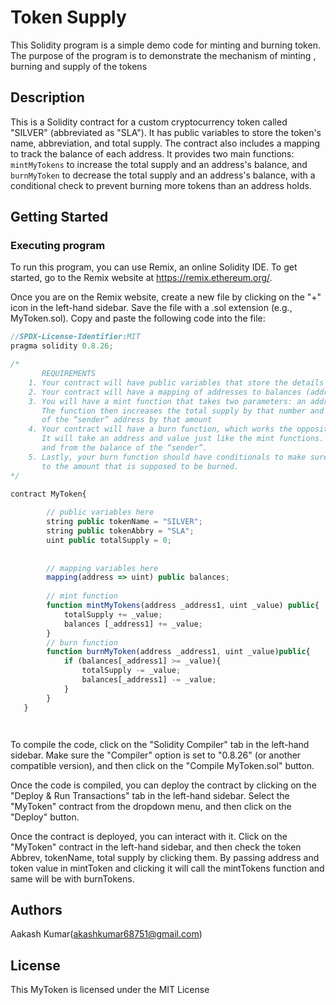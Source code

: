 # Token Supply

This Solidity program is a simple demo code for minting and burning token. The purpose of the program is to demonstrate the mechanism of minting , burning and supply of the tokens

## Description
This is a Solidity contract for a custom cryptocurrency token called "SILVER" (abbreviated as "SLA"). It has public variables to store the token's name, abbreviation, and total supply. The contract also includes a mapping to track the balance of each address. It provides two main functions: `mintMyTokens` to increase the total supply and an address's balance, and `burnMyToken` to decrease the total supply and an address's balance, with a conditional check to prevent burning more tokens than an address holds.
## Getting Started

### Executing program

To run this program, you can use Remix, an online Solidity IDE. To get started, go to the Remix website at https://remix.ethereum.org/.

Once you are on the Remix website, create a new file by clicking on the "+" icon in the left-hand sidebar. Save the file with a .sol extension (e.g., MyToken.sol). Copy and paste the following code into the file:

```javascript
//SPDX-License-Identifier:MIT
pragma solidity 0.8.26;

/*
       REQUIREMENTS
    1. Your contract will have public variables that store the details about your coin (Token Name, Token Abbrv., Total Supply)
    2. Your contract will have a mapping of addresses to balances (address => uint)
    3. You will have a mint function that takes two parameters: an address and a value. 
       The function then increases the total supply by that number and increases the balance 
       of the “sender” address by that amount
    4. Your contract will have a burn function, which works the opposite of the mint function, as it will destroy tokens. 
       It will take an address and value just like the mint functions. It will then deduct the value from the total supply 
       and from the balance of the “sender”.
    5. Lastly, your burn function should have conditionals to make sure the balance of "sender" is greater than or equal 
       to the amount that is supposed to be burned.
*/

contract MyToken{
        
        // public variables here
        string public tokenName = "SILVER";
        string public tokenAbbry = "SLA";
        uint public totalSupply = 0;
    
        
        // mapping variables here
        mapping(address => uint) public balances;
        
        // mint function 
        function mintMyTokens(address _address1, uint _value) public{
            totalSupply += _value;
            balances [_address1] += _value;
        }
        // burn function
        function burnMyToken(address _address1, uint _value)public{
            if (balances[_address1] >= _value){
                totalSupply -= _value;
                balances[_address1] -= _value;
            }
        }
   }




```
To compile the code, click on the "Solidity Compiler" tab in the left-hand sidebar. Make sure the "Compiler" option is set to "0.8.26" (or another compatible version), and then click on the "Compile MyToken.sol" button.

Once the code is compiled, you can deploy the contract by clicking on the "Deploy & Run Transactions" tab in the left-hand sidebar. Select the "MyToken" contract from the dropdown menu, and then click on the "Deploy" button.

Once the contract is deployed, you can interact with it. Click on the "MyToken" contract in the left-hand sidebar, and then check the token Abbrev, tokenName, total supply by clicking them. By passing address and token value in mintToken and clicking it will call the mintTokens function and same will be with burnTokens.

## Authors

Aakash Kumar(akashkumar68751@gmail.com)


## License

This MyToken is licensed under the MIT License 
